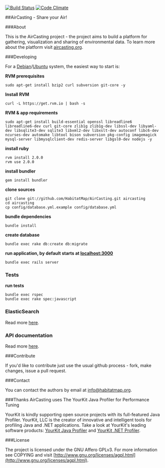 [![Build Status](https://secure.travis-ci.org/HabitatMap/AirCasting.png)](https://travis-ci.org/HabitatMap/AirCasting)
[![Code Climate](https://codeclimate.com/github/HabitatMap/AirCasting/badges/gpa.svg)](https://codeclimate.com/github/HabitatMap/AirCasting)

##AirCasting - Share your Air!

###About

This is the AirCasting project - the project aims to build a platform for gathering, visualization and sharing of environmental data. To learn more about the platform visit [aircasting.org](http://aircasting.org).

###Developing

For a [Debian](http://debian.org)/[Ubuntu](http://ubuntu.com) system, the easiest way to start is:

**RVM prerequisites**

`sudo apt-get install bzip2 curl subversion git-core -y`

**Install RVM**

`curl -L https://get.rvm.io | bash -s`

**RVM & app requirements**

`sudo apt-get install build-essential openssl libreadline6 libreadline6-dev curl git-core zlib1g zlib1g-dev libssl-dev libyaml-dev libsqlite3-dev sqlite3 libxml2-dev libxslt-dev autoconf libc6-dev ncurses-dev automake libtool bison subversion pkg-config imagemagick mysql-server libmysqlclient-dev redis-server libgsl0-dev nodejs -y`

**install ruby**

```
rvm install 2.0.0
rvm use 2.0.0
```

**install bundler**

`gem install bundler`

**clone sources**

```
git clone git://github.com/HabitatMap/AirCasting.git aircasting
cd aircasting
cp config/database.yml.example config/database.yml
```

**bundle dependencies**

`bundle install`

**create database**

`bundle exec rake db:create db:migrate`

**run application, by default starts at [localhost:3000](http://localhost:3000)**

`bundle exec rails server`

### Tests

**run tests**

```
bundle exec rspec
bundle exec rake spec:javascript
```

### ElasticSearch

Read more [here](doc/elasticsearch.md).

### API documentation

Read more [here](doc/api.md).

###Contribute

If you'd like to contribute just use the usual github process - fork, make changes, issue a pull request.

###Contact

You can contact the authors by email at [info@habitatmap.org](mailto:info@habitatmap.org).

###Thanks
AirCasting uses The YourKit Java Profiler for Performance Tuning

YourKit is kindly supporting open source projects with its full-featured Java Profiler. YourKit, LLC is the creator of innovative and intelligent tools for profiling Java and .NET applications. Take a look at YourKit's leading software products: [YourKit Java Profiler](http://www.yourkit.com/java/profiler/index.jsp) and [YourKit .NET Profiler](http://www.yourkit.com/.net/profiler/index.jsp).

###License

The project is licensed under the GNU Affero GPLv3. For more information see COPYING and visit [http://www.gnu.org/licenses/agpl.html](http://www.gnu.org/licenses/agpl.html).
